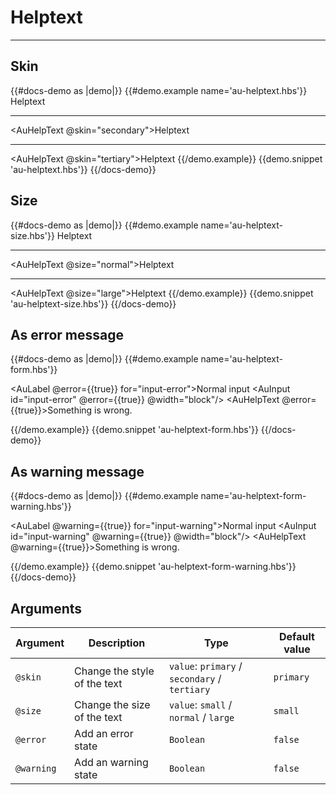 # Helptext

---

## Skin

{{#docs-demo as |demo|}}
  {{#demo.example name='au-helptext.hbs'}}
    <AuHelpText>Helptext</AuHelpText>
    <hr>
    <AuHelpText @skin="secondary">Helptext</AuHelpText>
    <hr>
    <AuHelpText @skin="tertiary">Helptext</AuHelpText>
  {{/demo.example}}
  {{demo.snippet 'au-helptext.hbs'}}
{{/docs-demo}}


## Size

{{#docs-demo as |demo|}}
  {{#demo.example name='au-helptext-size.hbs'}}
    <AuHelpText>Helptext</AuHelpText>
    <hr>
    <AuHelpText @size="normal">Helptext</AuHelpText>
    <hr>
    <AuHelpText @size="large">Helptext</AuHelpText>
  {{/demo.example}}
  {{demo.snippet 'au-helptext-size.hbs'}}
{{/docs-demo}}

## As error message

{{#docs-demo as |demo|}}
  {{#demo.example name='au-helptext-form.hbs'}}
    <div class="au-c-form">
      <p>
        <AuLabel @error={{true}} for="input-error">Normal input</AuLabel>
        <AuInput id="input-error" @error={{true}} @width="block"/>
        <AuHelpText @error={{true}}>Something is wrong.</AuHelpText>
      </p>
    </div>
  {{/demo.example}}
  {{demo.snippet 'au-helptext-form.hbs'}}
{{/docs-demo}}

## As warning message

{{#docs-demo as |demo|}}
  {{#demo.example name='au-helptext-form-warning.hbs'}}
    <div class="au-c-form">
      <p>
        <AuLabel @warning={{true}} for="input-warning">Normal input</AuLabel>
        <AuInput id="input-warning" @warning={{true}} @width="block"/>
        <AuHelpText @warning={{true}}>Something is wrong.</AuHelpText>
      </p>
    </div>
  {{/demo.example}}
  {{demo.snippet 'au-helptext-form-warning.hbs'}}
{{/docs-demo}}

## Arguments

| Argument      | Description | Type | Default value |
| ------------- | ----------- | ---- | ------------- |
| `@skin` | Change the style of the text  | `value`: `primary` / `secondary` / `tertiary` | `primary` |
| `@size` | Change the size of the text  | `value`: `small` / `normal` / `large` | `small` |
| `@error` | Add an error state  | `Boolean` | `false` |
| `@warning` | Add an warning state  | `Boolean` | `false` |
